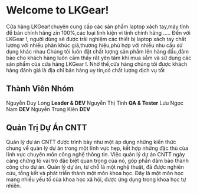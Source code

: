 # Welcome to LKGear!

Cửa hàng LKGear!chuyên cung cấp các sản phẩm laptop xách tay,máy
tính để bàn chính hãng zin 100%,các loại linh kiện vi tính chính
hãng ..... Đến với LKGear !, người dùng sẽ được trải nghiệm các thiết bị
laptop xách tay chất lượng với nhiều phân khúc giá,thương hiệu,phù
hợp với nhiều nhu cầu sử dụng khác nhau
Chúng tôi luôn đặt chất lượng sản phẩm lên hàng đầu,đảm bảo cho
khách hàng luôn cảm thấy rất yên tâm khi mua sắm và sử dụng các sản
phẩm của cửa hàng LKGear !. Nhờ thế,cửa hàng chúng tôi được khách
hàng đánh giá là địa chỉ bán hàng uy tin,có chất lượng dịch vụ tốt


## Thành Viên Nhóm

Nguyễn Duy Long **Leader & DEV**
Nguyễn Thị Tình **QA & Tester**
Lưu Ngọc Nam **DEV**
Nguyễn Trung Kiên **DEV**

## Quản Trị Dự Án CNTT


Quản lý dự án CNTT được trình bày như một áp dụng những kiến thức chung về quản lý dự án trong một lĩnh vực hẹp, kết hợp những đặc thù của lĩnh vực chuyên môn công nghệ thông tin. Việc quản lý dự án CNTT ngày càng chứng tỏ vai trò đặc biệt quan trọng của nó, góp phần đảm bảo thành công cho dự án. Quản lý dự án, từ chỗ là một nghệ thuật, đã được nghiên cứu, tổng kết và phát triển thành một môn khoa học. Đây là một môn học mang nhiều yếu tố của khoa học xã hội, được ứng dụng trong khoa học tự nhiên.
